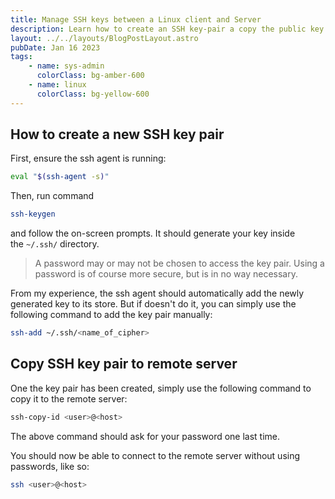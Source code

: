```yaml
---
title: Manage SSH keys between a Linux client and Server
description: Learn how to create an SSH key-pair a copy the public key onto a remote server for passwordless access
layout: ../../layouts/BlogPostLayout.astro
pubDate: Jan 16 2023
tags:
    - name: sys-admin
      colorClass: bg-amber-600
    - name: linux
      colorClass: bg-yellow-600
---
```


## How to create a new SSH key pair

First, ensure the ssh agent is running:

```sh
eval "$(ssh-agent -s)"
```

Then, run command

```sh
ssh-keygen
```

and follow the on-screen prompts. It should generate your key inside the `~/.ssh/` directory.

> A password may or may not be chosen to access the key pair. Using a password is of course more secure, but is in no way necessary.

From my experience, the ssh agent should automatically add the newly generated key to its store. But if doesn't do it, you can simply use the following command to add the key pair manually:

```sh
ssh-add ~/.ssh/<name_of_cipher>
```

## Copy SSH key pair to remote server

One the key pair has been created, simply use the following command to copy it to the remote server:

```sh
ssh-copy-id <user>@<host>
```

The above command should ask for your password one last time.

You should now be able to connect to the remote server without using passwords, like so:

```sh
ssh <user>@<host>
```

